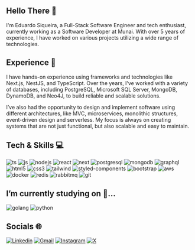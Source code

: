 ## Hello There 👋

I'm Eduardo Siqueira, a Full-Stack Software Engineer and tech enthusiast, currently working as a Software Developer at Munai.
With over 5 years of experience, I have worked on various projects utilizing a wide range of technologies.

## Experience 📃

I have hands-on experience using frameworks and technologies like Next.js, NestJS, and TypeScript. Over the years, I’ve worked with a variety of databases, including PostgreSQL, Microsoft SQL Server, MongoDB, DynamoDB, and Neo4J, to build reliable and scalable solutions.

I’ve also had the opportunity to design and implement software using different architectures, like MVC, microservices, monolithic structures, event-driven design and serverless. My focus is always on creating systems that are not just functional, but also scalable and easy to maintain.

## Tech & Skills 💻

<div>
  <img alig="center" alt="ts" src="https://img.shields.io/badge/TypeScript-007ACC?style=for-the-badge&logo=typescript&logoColor=white"/>
  <img alig="center" alt="js" src="https://img.shields.io/badge/JavaScript-F7DF1E?style=for-the-badge&logo=javascript&logoColor=black"/>
  <img alig="center" alt="nodejs" src="https://img.shields.io/badge/Node.js-43853D?style=for-the-badge&logo=node.js&logoColor=white"/>
  <img alig="center" alt="react" src="https://img.shields.io/badge/react-%2320232a.svg?style=for-the-badge&logo=react&logoColor=%2361DAFB"/>
  <img alig="center" alt="next" src="https://img.shields.io/badge/Next-black?style=for-the-badge&logo=next.js&logoColor=white"/>
  <img alig="center" alt="postgresql" src="https://img.shields.io/badge/Postgresql-008bb9?style=for-the-badge&logo=postgresql&logoColor=white"/>
  <img alig="center" alt="mongodb" src="https://img.shields.io/badge/mongodb-00684a?style=for-the-badge&logo=mongodb&logoColor=white"/>
  <img alig="center" alt="graphql" src="https://img.shields.io/badge/-GraphQL-E10098?style=for-the-badge&logo=graphql&logoColor=white"/>
  <img alig="center" alt="html5" src="https://img.shields.io/badge/HTML5-E34F26?style=for-the-badge&logo=html5&logoColor=white"/>
  <img alig="center" alt="css3" src="https://img.shields.io/badge/CSS3-1572B6?style=for-the-badge&logo=css3&logoColor=white"/>
  <img alig="center" alt="tailwind" src="https://img.shields.io/badge/Tailwind_CSS-38B2AC?style=for-the-badge&logo=tailwind-css&logoColor=white"/>
  <img alig="center" alt="styled-components" src="https://img.shields.io/badge/styled--components-DB7093?style=for-the-badge&logo=styled-components&logoColor=white"/>
  <img alig="center" alt="bootstrap" src="https://img.shields.io/badge/Bootstrap-563D7C?style=for-the-badge&logo=bootstrap&logoColor=white"/>
  <img alig="center" alt="aws" src="https://img.shields.io/badge/Amazon_AWS-141f2e?style=for-the-badge&logo=Amazon Web Services&logoColor=white"/>
  <img alig="center" alt="docker" src="https://img.shields.io/badge/Docker-1D63ED?style=for-the-badge&logo=docker&logoColor=white"/>
  <img alig="center" alt="redis" src="https://img.shields.io/badge/Redis-FF4438?style=for-the-badge&logo=redis&logoColor=white"/>
  <img alig="center" alt="rabbitmq" src="https://img.shields.io/badge/Docker-f60?style=for-the-badge&logo=rabbitmq&logoColor=white"/>
  <img alig="center" alt="git" src="https://img.shields.io/badge/Git-f14e32?style=for-the-badge&logo=git&logoColor=white"/>
</div>

## I’m currently studying on 🔭...

<div>
  <img alig="center" alt="golang" src="https://img.shields.io/badge/Go-007d9c?style=for-the-badge&logo=go&logoColor=white"/>
  <img alig="center" alt="python" src="https://img.shields.io/badge/python-3670A0?style=for-the-badge&logo=python&logoColor=ffdd54"/>
</div>

## Socials 🌐

<div>
  <a href="https://www.linkedin.com/in/esiqueiradev/" target="_blank"><img src="https://img.shields.io/badge/-LinkedIn-0077B5?style=flat&logo=linkedin&logoColor=white" alt="Linkedin" /></a>
  <a href="mailto: esiqueira.dev@gmail.com"><img src="https://img.shields.io/badge/Gmail-red?style=flat&logo=Gmail&logoColor=white" alt="Gmail" /></a>
  <a href="https://www.instagram.com/esiqueiradev" target="_blank"><img src="https://img.shields.io/badge/-Instagram-E4405F?style=flat&logo=instagram&logoColor=white" alt="Instagram" /></a>
  <a href="https://twitter.com/esiqueiraDev" target="_blank"><img src="https://img.shields.io/twitter/follow/EsiqueiraDev" alt="X"/></a>
</div>

#

<!--
**esiqueira-dev/esiqueira-dev** is a ✨ _special_ ✨ repository because its `README.md` (this file) appears on your GitHub profile.

Here are some ideas to get you started:

- 🔭 I’m currently working on ...
- 🌱 I’m currently learning ...
- 👯 I’m looking to collaborate on ...
- 🤔 I’m looking for help with ...
- 💬 Ask me about ...
- 📫 How to reach me: ...
- 😄 Pronouns: ...
- ⚡ Fun fact: ...
-->
